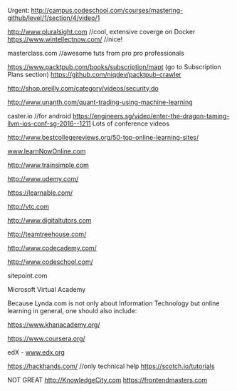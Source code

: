 
Urgent: http://campus.codeschool.com/courses/mastering-github/level/1/section/4/video/1

http://www.pluralsight.com //cool, extensive coverge on Docker
https://www.wintellectnow.com/ //nice!

masterclass.com   //awesome tuts from pro pro professionals

https://www.packtpub.com/books/subscription/mapt (go to Subscription Plans section)
https://github.com/niqdev/packtpub-crawler

http://shop.oreilly.com/category/videos/security.do

http://www.unanth.com/quant-trading-using-machine-learning

caster.io //for android
https://engineers.sg/video/enter-the-dragon-taming-llvm-ios-conf-sg-2016--1211 Lots of conference videos


http://www.bestcollegereviews.org/50-top-online-learning-sites/


www.learnNowOnline.com

http://www.trainsimple.com

http://www.udemy.com/

https://learnable.com/

http://vtc.com

http://www.digitaltutors.com

http://teamtreehouse.com/

http://www.codecademy.com/

http://www.codeschool.com/

sitepoint.com


Microsoft Virtual Academy

Because Lynda.com is not only about Information Technology but online learning in general, one should also include:

https://www.khanacademy.org/

https://www.coursera.org/

edX - www.edx.org

https://hackhands.com/ //only technical help
https://scotch.io/tutorials

NOT GREAT
http://KnowledgeCity.com
https://frontendmasters.com

